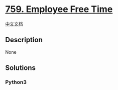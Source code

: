 # [759. Employee Free Time](https://leetcode.com/problems/employee-free-time)

[中文文档](/leetcode/0700-0799/0759.Employee%20Free%20Time/README.md)

## Description

None

## Solutions

<!-- tabs:start -->

### **Python3**

```python

```

<!-- tabs:end -->
